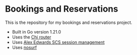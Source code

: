 # Bookings and Reservations

This is the repository for my bookings and reservations project.

- Built in Go version 1.21.0
- Uses the [Chi router](github.com/go-chi/chi)
- Uses [Alex Edwards SCS session management](github.com/alexedwards/scs/v2)
- Uses [nosurf](github.com/justinas/nosurf)